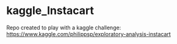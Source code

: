 # kaggle_Instacart
Repo created to play with a kaggle challenge: https://www.kaggle.com/philippsp/exploratory-analysis-instacart
